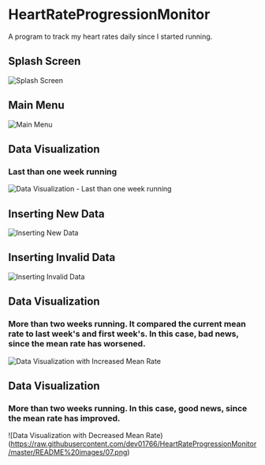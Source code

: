 # HeartRateProgressionMonitor
A program to track my heart rates daily since I started running.

## Splash Screen
![Splash Screen](https://raw.githubusercontent.com/dev01766/HeartRateProgressionMonitor/master/README%20images/01.png)

## Main Menu
![Main Menu](https://raw.githubusercontent.com/dev01766/HeartRateProgressionMonitor/master/README%20images/02.png)

## Data Visualization
### Last than one week running
![Data Visualization - Last than one week running](https://raw.githubusercontent.com/dev01766/HeartRateProgressionMonitor/master/README%20images/03.png)

## Inserting New Data
![Inserting New Data](https://raw.githubusercontent.com/dev01766/HeartRateProgressionMonitor/master/README%20images/04.png)

## Inserting Invalid Data
![Inserting Invalid Data](https://raw.githubusercontent.com/dev01766/HeartRateProgressionMonitor/master/README%20images/05.png)

## Data Visualization
### More than two weeks running. It compared the current mean rate to last week's and first week's. In this case, bad news, since the mean rate has worsened.
![Data Visualization with Increased Mean Rate](https://raw.githubusercontent.com/dev01766/HeartRateProgressionMonitor/master/README%20images/06.png)

## Data Visualization
### More than two weeks running. In this case, good news, since the mean rate has improved.
![Data Visualization with Decreased Mean Rate)(https://raw.githubusercontent.com/dev01766/HeartRateProgressionMonitor/master/README%20images/07.png)
